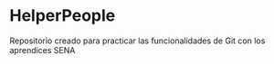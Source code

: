 # HelperPeople
Repositorio creado para practicar las funcionalidades de Git con los aprendices SENA
